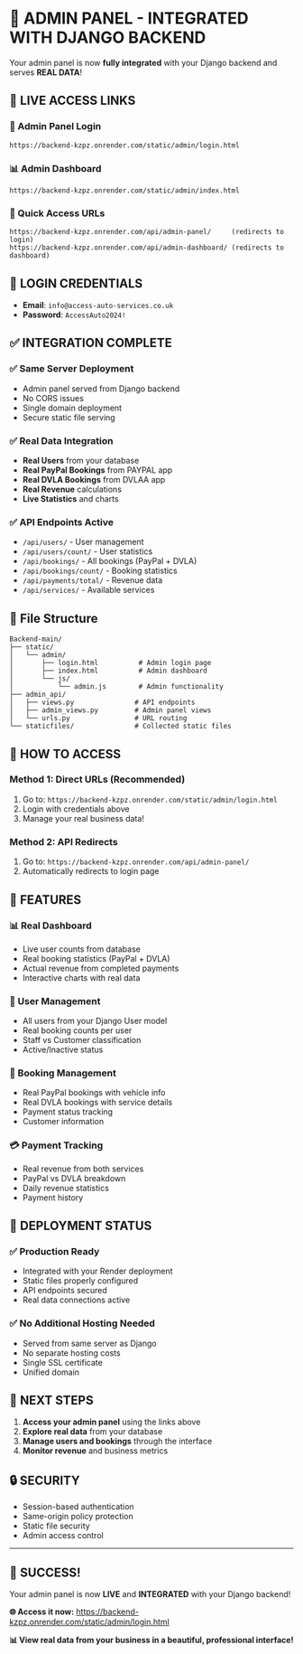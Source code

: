 # 🚀 **ADMIN PANEL - INTEGRATED WITH DJANGO BACKEND**

Your admin panel is now **fully integrated** with your Django backend and serves **REAL DATA**!

## 🌟 **LIVE ACCESS LINKS**

### **🔐 Admin Panel Login**
```
https://backend-kzpz.onrender.com/static/admin/login.html
```

### **📊 Admin Dashboard**
```
https://backend-kzpz.onrender.com/static/admin/index.html
```

### **🔗 Quick Access URLs**
```
https://backend-kzpz.onrender.com/api/admin-panel/     (redirects to login)
https://backend-kzpz.onrender.com/api/admin-dashboard/ (redirects to dashboard)
```

## 🔑 **LOGIN CREDENTIALS**
- **Email**: `info@access-auto-services.co.uk`
- **Password**: `AccessAuto2024!`

## ✅ **INTEGRATION COMPLETE**

### **✅ Same Server Deployment**
- Admin panel served from Django backend
- No CORS issues
- Single domain deployment
- Secure static file serving

### **✅ Real Data Integration**
- **Real Users** from your database
- **Real PayPal Bookings** from PAYPAL app
- **Real DVLA Bookings** from DVLAA app
- **Real Revenue** calculations
- **Live Statistics** and charts

### **✅ API Endpoints Active**
- `/api/users/` - User management
- `/api/users/count/` - User statistics
- `/api/bookings/` - All bookings (PayPal + DVLA)
- `/api/bookings/count/` - Booking statistics
- `/api/payments/total/` - Revenue data
- `/api/services/` - Available services

## 📁 **File Structure**
```
Backend-main/
├── static/
│   └── admin/
│       ├── login.html          # Admin login page
│       ├── index.html          # Admin dashboard
│       └── js/
│           └── admin.js        # Admin functionality
├── admin_api/
│   ├── views.py               # API endpoints
│   ├── admin_views.py         # Admin panel views
│   └── urls.py                # URL routing
└── staticfiles/               # Collected static files
```

## 🚀 **HOW TO ACCESS**

### **Method 1: Direct URLs (Recommended)**
1. Go to: `https://backend-kzpz.onrender.com/static/admin/login.html`
2. Login with credentials above
3. Manage your real business data!

### **Method 2: API Redirects**
1. Go to: `https://backend-kzpz.onrender.com/api/admin-panel/`
2. Automatically redirects to login page

## 🌟 **FEATURES**

### **📊 Real Dashboard**
- Live user counts from database
- Real booking statistics (PayPal + DVLA)
- Actual revenue from completed payments
- Interactive charts with real data

### **👥 User Management**
- All users from your Django User model
- Real booking counts per user
- Staff vs Customer classification
- Active/Inactive status

### **📅 Booking Management**
- Real PayPal bookings with vehicle info
- Real DVLA bookings with service details
- Payment status tracking
- Customer information

### **💳 Payment Tracking**
- Real revenue from both services
- PayPal vs DVLA breakdown
- Daily revenue statistics
- Payment history

## 🔧 **DEPLOYMENT STATUS**

### **✅ Production Ready**
- Integrated with your Render deployment
- Static files properly configured
- API endpoints secured
- Real data connections active

### **✅ No Additional Hosting Needed**
- Served from same server as Django
- No separate hosting costs
- Single SSL certificate
- Unified domain

## 🎯 **NEXT STEPS**

1. **Access your admin panel** using the links above
2. **Explore real data** from your database
3. **Manage users and bookings** through the interface
4. **Monitor revenue** and business metrics

## 🔒 **SECURITY**

- Session-based authentication
- Same-origin policy protection
- Static file security
- Admin access control

---

## 🎉 **SUCCESS!**

Your admin panel is now **LIVE** and **INTEGRATED** with your Django backend!

**🌐 Access it now:** https://backend-kzpz.onrender.com/static/admin/login.html

**📊 View real data from your business in a beautiful, professional interface!**